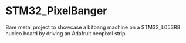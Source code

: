 # STM32_PixelBanger
Bare metal project to showcase a bitbang machine on a STM32_L053R8 nucleo board by driving an Adafruit neopixel strip.

